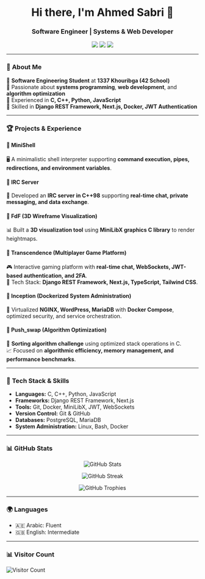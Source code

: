 <h1 align="center">Hi there, I'm Ahmed Sabri 👋</h1>
<h3 align="center">Software Engineer | Systems & Web Developer</h3>

<p align="center">
  <a href="mailto:sabriahmeed1@gmail.com"><img src="https://img.shields.io/badge/Email-sabriahmed@gmail.com-red?style=flat-square&logo=gmail"></a>
  <a href="https://linkedin.com/in/ahmed-sabri-446364259"><img src="https://img.shields.io/badge/LinkedIn-Ahmed%20Sabri-blue?style=flat-square&logo=linkedin"></a>
  <a href="https://github.com/ahmeedsabrri"><img src="https://img.shields.io/github/followers/ahmeedsabrri?label=GitHub&style=flat-square"></a>
</p>

---

### 🚀 **About Me**
🔹 **Software Engineering Student** at **1337 Khouribga (42 School)**  
🔹 Passionate about **systems programming**, **web development**, and **algorithm optimization**  
🔹 Experienced in **C, C++, Python, JavaScript**  
🔹 Skilled in **Django REST Framework, Next.js, Docker, JWT Authentication**  

---

### 🏆 **Projects & Experience**
#### 🔹 MiniShell
🖥️ A minimalistic shell interpreter supporting **command execution, pipes, redirections, and environment variables**.

#### 🔹 IRC Server
💬 Developed an **IRC server in C++98** supporting **real-time chat, private messaging, and data exchange**.

#### 🔹 FdF (3D Wireframe Visualization)
📊 Built a **3D visualization tool** using **MiniLibX graphics C library** to render heightmaps.

#### 🔹 Transcendence (Multiplayer Game Platform)
🎮 Interactive gaming platform with **real-time chat, WebSockets, JWT-based authentication, and 2FA**.  
🚀 Tech Stack: **Django REST Framework, Next.js, TypeScript, Tailwind CSS**.

#### 🔹 Inception (Dockerized System Administration)
🐳 Virtualized **NGINX, WordPress, MariaDB** with **Docker Compose**, optimized security, and service orchestration.

#### 🔹 Push_swap (Algorithm Optimization)
📌 **Sorting algorithm challenge** using optimized stack operations in C.  
📈 Focused on **algorithmic efficiency, memory management, and performance benchmarks**.

---

### 🔧 **Tech Stack & Skills**
- **Languages:** C, C++, Python, JavaScript
- **Frameworks:** Django REST Framework, Next.js
- **Tools:** Git, Docker, MiniLibX, JWT, WebSockets
- **Version Control:** Git & GitHub
- **Databases:** PostgreSQL, MariaDB
- **System Administration:** Linux, Bash, Docker

---

### 📊 **GitHub Stats**
<p align="center">
  <img src="https://github-readme-stats.vercel.app/api?username=ahmeedsabrri&show_icons=true&theme=radical" alt="GitHub Stats">
</p>

<p align="center">
  <img src="https://github-readme-streak-stats.herokuapp.com/?user=ahmeedsabrri&theme=radical" alt="GitHub Streak">
</p>

<p align="center">
  <img src="https://github-profile-trophy.vercel.app/?username=ahmeedsabrri&theme=onedark&margin-w=10" alt="GitHub Trophies">
</p>

---

### 🌍 **Languages**
- 🇦🇪 Arabic: Fluent
- 🇬🇧 English: Intermediate

---

### 📊 **Visitor Count**
![Visitor Count](https://komarev.com/ghpvc/?username=ahmeedsabrri&color=blue)
